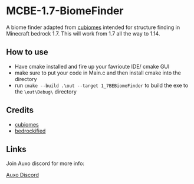 # MCBE-1.7-BiomeFinder

A biome finder adapted from [cubiomes](https://github.com/Cubitect/cubiomes) intended for structure finding in Minecraft bedrock 1.7. This will work from 1.7 all the way to 1.14.

## How to use 

 - Have cmake installed and fire up your favrioute IDE/ cmake GUI
 - make sure to put your code in Main.c and then install cmake into the directory
 - run `cmake --build .\out --target 1_7BEBiomeFinder` to build the exe to the `\out\Debug\` directory

## Credits

 - [cubiomes](https://github.com/Cubitect/cubiomes) 
 - [bedrockified](https://github.com/Earthcomputer/bedrockified)

## Links

Join Auxo discord for more info:

[Auxo Discord](https://discord.gg/3fvZwQTGAM)

